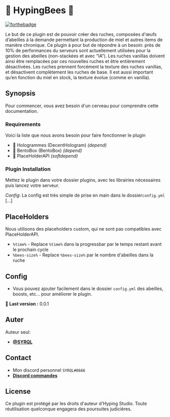 # 🐝 HypingBees 🐝

[![forthebadge](http://forthebadge.com/images/badges/built-with-love.svg)](http://forthebadge.com)

Le but de ce plugin est de pouvoir créer des ruches, composées d'œufs
d’abeilles à la demande permettant la production de miel et autres
items de manière chronique.
Ce plugin à pour but de répondre à un besoin: près de 10% de
performances du serveurs sont actuellement utilisées pour la gestion des
abeilles (non-stackées et avec “IA”).
Les ruches vanillas doivent ainsi être remplacées par ces nouvelles
ruches et être entièrement désactivées. Les ruches prennent forcément
la texture des ruches vanillas, et désactivent complètement les ruches
de base. Il est aussi important qu’en fonction du miel en stock, la
texture évolue (comme en vanilla).

## Synopsis

Pour commencer, vous avez besoin d'un cerveau pour comprendre cette documentation.

### Requirements

Voici la liste que nous avons besoin pour faire fonctionner le plugin

- 💸 Hologrammes (DecentHologram) _(depend)_
- 💸 BentoBox (BentoBox) _(depend)_
- 💙 PlaceHolderAPI _(softdepend)_

### Plugin Installation

Mettez le plugin dans votre dossier plugins, avec les librairies nécessaires puis lancez votre serveur.

_Config_: La config est très simple de prise en main dans le dossier``config.yml`` [...]

## PlaceHolders

Nous utilisons des placeholders custom, qui ne sont pas compatibles avec PlaceHolderAPI.

* ``%time%`` -  Replace ``%time%`` dans la progressbar par le temps restant avant le prochain cycle 
* ``%bees-size%`` -  Replace ``%bees-size%`` par le nombre d'abeilles dans la ruche

## Config

* Vous pouvez ajouter facilement dans le dossier ``config.yml`` des abeilles, boosts, etc... pour améliorer le plugin.

**🌟 Last version :** 0.0.1

## Auter

Auteur seul:

* **[@SYRQL](https://github.com/Syrql)**


## Contact

* Mon discord personnel ``SYRQL#0666``
* **[Discord commandes](https://discord.gg/mK6Q2ddTcy)**

## License

Ce plugin est protégé par les droits d'auteur d'Hyping Studio. Toute réutilisation quelconque engagera des poursuites judicières.


